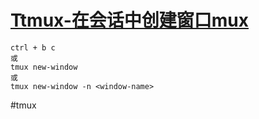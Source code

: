 
# [Ttmux-在会话中创建窗口mux](tmux.md#tmux-在会话中创建窗口)

```
ctrl + b c
或
tmux new-window
或
tmux new-window -n <window-name>

```

#tmux